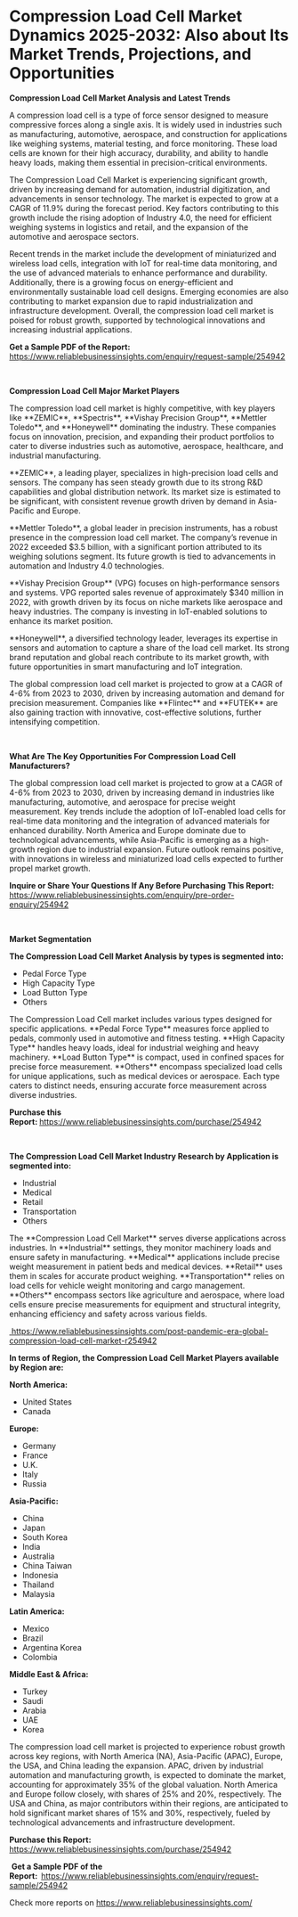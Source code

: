 <p><h1>Compression Load Cell Market Dynamics 2025-2032: Also about Its Market Trends, Projections, and Opportunities</h1></p><p><strong>Compression Load Cell Market Analysis and Latest Trends</strong></p>
<p><p>A compression load cell is a type of force sensor designed to measure compressive forces along a single axis. It is widely used in industries such as manufacturing, automotive, aerospace, and construction for applications like weighing systems, material testing, and force monitoring. These load cells are known for their high accuracy, durability, and ability to handle heavy loads, making them essential in precision-critical environments.</p><p>The Compression Load Cell Market is experiencing significant growth, driven by increasing demand for automation, industrial digitization, and advancements in sensor technology. The market is expected to grow at a CAGR of 11.9% during the forecast period. Key factors contributing to this growth include the rising adoption of Industry 4.0, the need for efficient weighing systems in logistics and retail, and the expansion of the automotive and aerospace sectors.</p><p>Recent trends in the market include the development of miniaturized and wireless load cells, integration with IoT for real-time data monitoring, and the use of advanced materials to enhance performance and durability. Additionally, there is a growing focus on energy-efficient and environmentally sustainable load cell designs. Emerging economies are also contributing to market expansion due to rapid industrialization and infrastructure development. Overall, the compression load cell market is poised for robust growth, supported by technological innovations and increasing industrial applications.</p></p>
<p><strong>Get a Sample PDF of the Report:&nbsp;</strong> <a href="https://www.reliablebusinessinsights.com/enquiry/request-sample/254942?utm_campaign=100&utm_medium=2&utm_source=Github&utm_content=ia&utm_term=21012025&utm_id=compression-load-cell">https://www.reliablebusinessinsights.com/enquiry/request-sample/254942</a></p>
<p>&nbsp;</p>
<p><strong>Compression Load Cell Major Market Players</strong></p>
<p><p>The compression load cell market is highly competitive, with key players like **ZEMIC**, **Spectris**, **Vishay Precision Group**, **Mettler Toledo**, and **Honeywell** dominating the industry. These companies focus on innovation, precision, and expanding their product portfolios to cater to diverse industries such as automotive, aerospace, healthcare, and industrial manufacturing.</p><p>**ZEMIC**, a leading player, specializes in high-precision load cells and sensors. The company has seen steady growth due to its strong R&D capabilities and global distribution network. Its market size is estimated to be significant, with consistent revenue growth driven by demand in Asia-Pacific and Europe.</p><p>**Mettler Toledo**, a global leader in precision instruments, has a robust presence in the compression load cell market. The company’s revenue in 2022 exceeded $3.5 billion, with a significant portion attributed to its weighing solutions segment. Its future growth is tied to advancements in automation and Industry 4.0 technologies.</p><p>**Vishay Precision Group** (VPG) focuses on high-performance sensors and systems. VPG reported sales revenue of approximately $340 million in 2022, with growth driven by its focus on niche markets like aerospace and heavy industries. The company is investing in IoT-enabled solutions to enhance its market position.</p><p>**Honeywell**, a diversified technology leader, leverages its expertise in sensors and automation to capture a share of the load cell market. Its strong brand reputation and global reach contribute to its market growth, with future opportunities in smart manufacturing and IoT integration.</p><p>The global compression load cell market is projected to grow at a CAGR of 4-6% from 2023 to 2030, driven by increasing automation and demand for precision measurement. Companies like **Flintec** and **FUTEK** are also gaining traction with innovative, cost-effective solutions, further intensifying competition.</p></p>
<p>&nbsp;</p>
<p><strong>What Are The Key Opportunities For Compression Load Cell Manufacturers?</strong></p>
<p><p>The global compression load cell market is projected to grow at a CAGR of 4-6% from 2023 to 2030, driven by increasing demand in industries like manufacturing, automotive, and aerospace for precise weight measurement. Key trends include the adoption of IoT-enabled load cells for real-time data monitoring and the integration of advanced materials for enhanced durability. North America and Europe dominate due to technological advancements, while Asia-Pacific is emerging as a high-growth region due to industrial expansion. Future outlook remains positive, with innovations in wireless and miniaturized load cells expected to further propel market growth.</p></p>
<p><strong>Inquire or Share Your Questions If Any Before Purchasing This Report:</strong> <a href="https://www.reliablebusinessinsights.com/enquiry/pre-order-enquiry/254942?utm_campaign=100&utm_medium=2&utm_source=Github&utm_content=ia&utm_term=21012025&utm_id=compression-load-cell">https://www.reliablebusinessinsights.com/enquiry/pre-order-enquiry/254942</a></p>
<p>&nbsp;</p>
<p><strong>Market Segmentation</strong></p>
<p><strong>The Compression Load Cell Market Analysis by types is segmented into:</strong></p>
<p><ul><li>Pedal Force Type</li><li>High Capacity Type</li><li>Load Button Type</li><li>Others</li></ul></p>
<p><p>The Compression Load Cell market includes various types designed for specific applications. **Pedal Force Type** measures force applied to pedals, commonly used in automotive and fitness testing. **High Capacity Type** handles heavy loads, ideal for industrial weighing and heavy machinery. **Load Button Type** is compact, used in confined spaces for precise force measurement. **Others** encompass specialized load cells for unique applications, such as medical devices or aerospace. Each type caters to distinct needs, ensuring accurate force measurement across diverse industries.</p></p>
<p><strong>Purchase this Report:&nbsp;</strong><a href="https://www.reliablebusinessinsights.com/purchase/254942?utm_campaign=100&utm_medium=2&utm_source=Github&utm_content=ia&utm_term=21012025&utm_id=compression-load-cell">https://www.reliablebusinessinsights.com/purchase/254942</a></p>
<p>&nbsp;</p>
<p><strong>The Compression Load Cell Market Industry Research by Application is segmented into:</strong></p>
<p><ul><li>Industrial</li><li>Medical</li><li>Retail</li><li>Transportation</li><li>Others</li></ul></p>
<p><p>The **Compression Load Cell Market** serves diverse applications across industries. In **Industrial** settings, they monitor machinery loads and ensure safety in manufacturing. **Medical** applications include precise weight measurement in patient beds and medical devices. **Retail** uses them in scales for accurate product weighing. **Transportation** relies on load cells for vehicle weight monitoring and cargo management. **Others** encompass sectors like agriculture and aerospace, where load cells ensure precise measurements for equipment and structural integrity, enhancing efficiency and safety across various fields.</p></p>
<p><a href="https://www.reliablebusinessinsights.com/post-pandemic-era-global-compression-load-cell-market-r254942?utm_campaign=100&utm_medium=2&utm_source=Github&utm_content=ia&utm_term=21012025&utm_id=compression-load-cell">&nbsp;https://www.reliablebusinessinsights.com/post-pandemic-era-global-compression-load-cell-market-r254942</a></p>
<p><strong>In terms of Region, the Compression Load Cell Market Players available by Region are:</strong></p>
<p>
    <p> <strong> North America: </strong>
        <ul>
            <li>United States</li>
            <li>Canada</li>
        </ul>
        </p> 
    <p> <strong> Europe: </strong>
        <ul>
            <li>Germany</li>
            <li>France</li>
            <li>U.K.</li>
            <li>Italy</li>
            <li>Russia</li>
        </ul>
        </p> 
    <p> <strong> Asia-Pacific: </strong>
        <ul>
            <li>China</li>
            <li>Japan</li>
            <li>South Korea</li>
            <li>India</li>
            <li>Australia</li>
            <li>China Taiwan</li>
            <li>Indonesia</li>
            <li>Thailand</li>
            <li>Malaysia</li>
        </ul>
        </p> 
    <p> <strong> Latin America: </strong>
        <ul>
            <li>Mexico</li>
            <li>Brazil</li>
            <li>Argentina Korea</li>
            <li>Colombia</li>
        </ul>
        </p> 
    <p> <strong> Middle East & Africa: </strong>
        <ul>
            <li>Turkey</li>
            <li>Saudi</li>
            <li>Arabia</li>
            <li>UAE</li>
            <li>Korea</li>
        </ul>
    </p>
    </p>
<p><p>The compression load cell market is projected to experience robust growth across key regions, with North America (NA), Asia-Pacific (APAC), Europe, the USA, and China leading the expansion. APAC, driven by industrial automation and manufacturing growth, is expected to dominate the market, accounting for approximately 35% of the global valuation. North America and Europe follow closely, with shares of 25% and 20%, respectively. The USA and China, as major contributors within their regions, are anticipated to hold significant market shares of 15% and 30%, respectively, fueled by technological advancements and infrastructure development.</p></p>
<p><strong>Purchase this Report: </strong><a href="https://www.reliablebusinessinsights.com/purchase/254942?utm_campaign=100&utm_medium=2&utm_source=Github&utm_content=ia&utm_term=21012025&utm_id=compression-load-cell">https://www.reliablebusinessinsights.com/purchase/254942</a></p>
<p>&nbsp;<strong>Get a Sample PDF of the Report:&nbsp;&nbsp;</strong><a href="https://www.reliablebusinessinsights.com/enquiry/request-sample/254942?utm_campaign=100&utm_medium=2&utm_source=Github&utm_content=ia&utm_term=21012025&utm_id=compression-load-cell">https://www.reliablebusinessinsights.com/enquiry/request-sample/254942</a></p>
<p><strong></strong></p>
<p>Check more reports on <a href="https://www.reliablebusinessinsights.com/?utm_campaign=100&utm_medium=2&utm_source=Github&utm_content=ia&utm_term=21012025&utm_id=compression-load-cell">https://www.reliablebusinessinsights.com/</a></p>